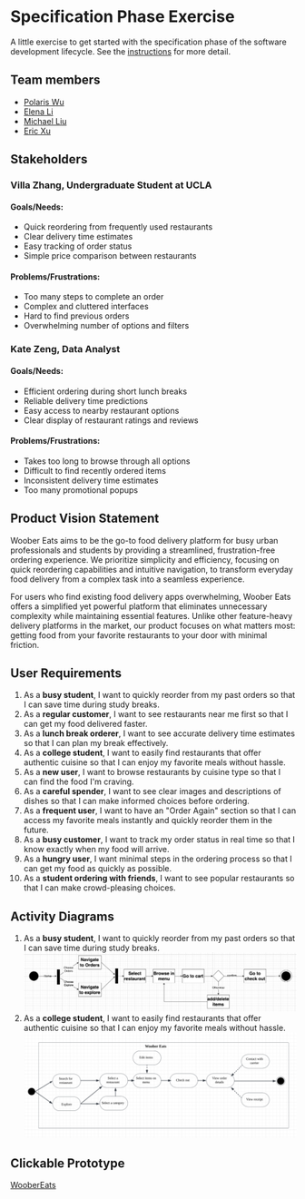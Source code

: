 # Specification Phase Exercise

A little exercise to get started with the specification phase of the software development lifecycle. See the [instructions](instructions.md) for more detail.

## Team members

- [Polaris Wu](https://github.com/Polaris-Wu450)
- [Elena Li](https://github.com/HuixinLi-Elena)
- [Michael Liu](https://github.com/Michaelliu1017)
- [Eric Xu](https://github.com/EricXu1244)

## Stakeholders

### Villa Zhang, Undergraduate Student at UCLA

#### Goals/Needs:

- Quick reordering from frequently used restaurants
- Clear delivery time estimates
- Easy tracking of order status
- Simple price comparison between restaurants

#### Problems/Frustrations:

- Too many steps to complete an order
- Complex and cluttered interfaces
- Hard to find previous orders
- Overwhelming number of options and filters

### Kate Zeng, Data Analyst

#### Goals/Needs:

- Efficient ordering during short lunch breaks
- Reliable delivery time predictions
- Easy access to nearby restaurant options
- Clear display of restaurant ratings and reviews

#### Problems/Frustrations:

- Takes too long to browse through all options
- Difficult to find recently ordered items
- Inconsistent delivery time estimates
- Too many promotional popups

## Product Vision Statement

Woober Eats aims to be the go-to food delivery platform for busy urban professionals and students by providing a streamlined, frustration-free ordering experience. We prioritize simplicity and efficiency, focusing on quick reordering capabilities and intuitive navigation, to transform everyday food delivery from a complex task into a seamless experience.

For users who find existing food delivery apps overwhelming, Woober Eats offers a simplified yet powerful platform that eliminates unnecessary complexity while maintaining essential features. Unlike other feature-heavy delivery platforms in the market, our product focuses on what matters most: getting food from your favorite restaurants to your door with minimal friction.

## User Requirements

1. As a **busy student**, I want to quickly reorder from my past orders so that I can save time during study breaks.
2. As a **regular customer**, I want to see restaurants near me first so that I can get my food delivered faster.
3. As a **lunch break orderer**, I want to see accurate delivery time estimates so that I can plan my break effectively.
4. As a **college student**, I want to easily find restaurants that offer authentic cuisine so that I can enjoy my favorite meals without hassle.
5. As a **new user**, I want to browse restaurants by cuisine type so that I can find the food I'm craving.
6. As a **careful spender**, I want to see clear images and descriptions of dishes so that I can make informed choices before ordering.
7. As a **frequent user**, I want to have an "Order Again" section so that I can access my favorite meals instantly and quickly reorder them in the future.
8. As a **busy customer**, I want to track my order status in real time so that I know exactly when my food will arrive.
9. As a **hungry user**, I want minimal steps in the ordering process so that I can get my food as quickly as possible.
10. As a **student ordering with friends**, I want to see popular restaurants so that I can make crowd-pleasing choices.

## Activity Diagrams

1. As a **busy student**, I want to quickly reorder from my past orders so that I can save time during study breaks.
![UML_busy_student](UML_busy_student_1.3.png)
2. As a **college student**, I want to easily find restaurants that offer authentic cuisine so that I can enjoy my favorite meals without hassle.
![UML_collegeStudents](UML_collegeStudents.png)

## Clickable Prototype

[WooberEats](https://www.figma.com/proto/0NY5oPtD1NMwXB0cYLTrbz/Woober-Eats-Team?node-id=4-2&t=e765apebxwg1oja8-1&scaling=scale-down&content-scaling=fixed&page-id=0%3A1&starting-point-node-id=4%3A2)
